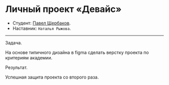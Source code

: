 # Личный проект «Девайс»

* Студент: [Павел Щербаков](https://up.htmlacademy.ru/htmlcss/34/user/1999181).
* Наставник: `Наталья Рыжова`.

---

Задача.

На основе типичного дизайна в figma сделать верстку проекта по критериям академии.

Результат.

Успешная защита проекта со второго раза.

